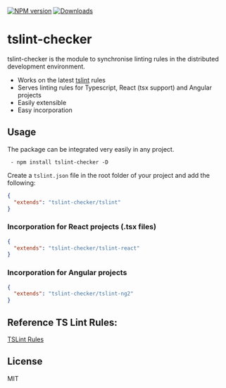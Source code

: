 [![NPM version](https://badge.fury.io/js/tslint-checker.svg)](https://www.npmjs.com/package/tslint-checker)
[![Downloads](http://img.shields.io/npm/dm/tslint-checker.svg)](https://npmjs.org/package/tslint-checker)

# tslint-checker

tslint-checker is the module to synchronise linting rules in the distributed development environment.

- Works on the latest [tslint](https://palantir.github.io/tslint/rules/) rules
- Serves linting rules for Typescript, React (tsx support) and Angular projects
- Easily extensible
- Easy incorporation

## Usage
The package can be integrated very easily in any project.
```
 - npm install tslint-checker -D
```
Create a `tslint.json` file in the root folder of your project and add
the following:

``` json
{
  "extends": "tslint-checker/tslint"
}
```

### Incorporation for React projects (.tsx files)

``` json
{
  "extends": "tslint-checker/tslint-react"
}

```

### Incorporation for Angular projects

``` json
{
  "extends": "tslint-checker/tslint-ng2"
}

```

## Reference TS Lint Rules:
[TSLint Rules](https://palantir.github.io/tslint/rules/)

## License
MIT